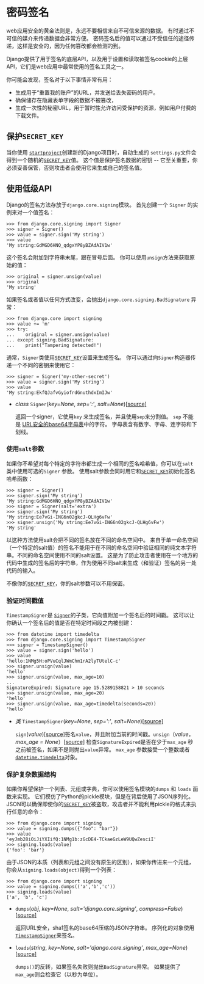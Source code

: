 # 密码签名

web应用安全的黄金法则是，永远不要相信来自不可信来源的数据。 有时通过不可信的媒介来传递数据会非常方便。 密码签名后的值可以通过不受信任的途径传递，这样是安全的，因为任何篡改都会检测的到。

Django提供了用于签名的底层API，以及用于设置和读取被签名cookie的上层API，它们是web应用中最常使用的签名工具之一。

你可能会发现，签名对于以下事情非常有用：

- 生成用于“重置我的账户”的URL，并发送给丢失密码的用户。
- 确保储存在隐藏表单字段的数据不被篡改，
- 生成一次性的秘密URL，用于暂时性允许访问受保护的资源，例如用户付费的下载文件。



## 保护`SECRET_KEY` 

当你使用 [`startproject`](https://yiyibooks.cn/__trs__/xx/Django_1.11.6/ref/django-admin.html#django-admin-startproject)创建新的Django项目时，自动生成的 `settings.py`文件会得到一个随机的[`SECRET_KEY`](https://yiyibooks.cn/__trs__/xx/Django_1.11.6/ref/settings.html#std:setting-SECRET_KEY)值。 这个值是保护签名数据的密钥 -- 它至关重要，你必须妥善保管，否则攻击者会使用它来生成自己的签名值。



## 使用低级API 

Django的签名方法存放于`django.core.signing`模块。 首先创建一个 `Signer` 的实例来对一个值签名：

```
>>> from django.core.signing import Signer
>>> signer = Signer()
>>> value = signer.sign('My string')
>>> value
'My string:GdMGD6HNQ_qdgxYP8yBZAdAIV1w'
```

这个签名会附加到字符串末尾，跟在冒号后面。 你可以使用`unsign`方法来获取原始的值：

```
>>> original = signer.unsign(value)
>>> original
'My string'
```

如果签名或者值以任何方式改变，会抛出`django.core.signing.BadSignature` 异常：

```
>>> from django.core import signing
>>> value += 'm'
>>> try:
...    original = signer.unsign(value)
... except signing.BadSignature:
...    print("Tampering detected!")
```

通常，`Signer`类使用[`SECRET_KEY`](https://yiyibooks.cn/__trs__/xx/Django_1.11.6/ref/settings.html#std:setting-SECRET_KEY)设置来生成签名。 你可以通过向`Signer`构造器传递一个不同的密钥来使用它：

```
>>> signer = Signer('my-other-secret')
>>> value = signer.sign('My string')
>>> value
'My string:EkfQJafvGyiofrdGnuthdxImIJw'
```

- *class* `Signer`(*key=None*, *sep=':'*, *salt=None*)[[source\]](https://yiyibooks.cn/__trs__/xx/Django_1.11.6/_modules/django/core/signing.html#Signer)

  返回一个signer，它使用`key` 来生成签名，并且使用`sep`来分割值。 `sep` 不能是 [URL安全的base64字母表](https://tools.ietf.org/html/rfc4648#section-5)中的字符。 字母表含有数字、字母、连字符和下划线。



### 使用`salt`参数

如果你不希望对每个特定的字符串都生成一个相同的签名哈希值，你可以在`salt`类中使用可选的`Signer` 参数。 使用salt参数会同时用它和[`SECRET_KEY`](https://yiyibooks.cn/__trs__/xx/Django_1.11.6/ref/settings.html#std:setting-SECRET_KEY)初始化签名哈希函数：

```
>>> signer = Signer()
>>> signer.sign('My string')
'My string:GdMGD6HNQ_qdgxYP8yBZAdAIV1w'
>>> signer = Signer(salt='extra')
>>> signer.sign('My string')
'My string:Ee7vGi-ING6n02gkcJ-QLHg6vFw'
>>> signer.unsign('My string:Ee7vGi-ING6n02gkcJ-QLHg6vFw')
'My string'
```

以这种方法使用salt会把不同的签名放在不同的命名空间中。 来自于单一命名空间（一个特定的salt值）的签名不能用于在不同的命名空间中验证相同的纯文本字符串。不同的命名空间使用不同的salt设置。 这是为了防止攻击者使用在一个地方的代码中生成的签名后的字符串，作为使用不同salt来生成（和验证）签名的另一处代码的输入。

不像你的[`SECRET_KEY`](https://yiyibooks.cn/__trs__/xx/Django_1.11.6/ref/settings.html#std:setting-SECRET_KEY)，你的salt参数可以不用保密。



### 验证时间戳值

`TimestampSigner`是 [`Signer`](https://yiyibooks.cn/__trs__/xx/Django_1.11.6/topics/signing.html#django.core.signing.Signer)的子类，它向值附加一个签名后的时间戳。 这可以让你确认一个签名后的值是否在特定时间段之内被创建：

```
>>> from datetime import timedelta
>>> from django.core.signing import TimestampSigner
>>> signer = TimestampSigner()
>>> value = signer.sign('hello')
>>> value
'hello:1NMg5H:oPVuCqlJWmChm1rA2lyTUtelC-c'
>>> signer.unsign(value)
'hello'
>>> signer.unsign(value, max_age=10)
...
SignatureExpired: Signature age 15.5289158821 > 10 seconds
>>> signer.unsign(value, max_age=20)
'hello'
>>> signer.unsign(value, max_age=timedelta(seconds=20))
'hello'
```

- *类* `TimestampSigner`(*key=None*, *sep=':'*, *salt=None*)[[source\]](https://yiyibooks.cn/__trs__/xx/Django_1.11.6/_modules/django/core/signing.html#TimestampSigner)

  `sign`(*value*)[[source\]](https://yiyibooks.cn/__trs__/xx/Django_1.11.6/_modules/django/core/signing.html#TimestampSigner.sign)签名`value`，并且附加当前的时间戳。`unsign`（*value*，*max_age = None*）[[source\]](https://yiyibooks.cn/__trs__/xx/Django_1.11.6/_modules/django/core/signing.html#TimestampSigner.unsign) 检查`SignatureExpired`是否在少于`max_age` 秒之前被签名，如果不是则抛出`value`异常。 `max_age` 参数接受一个整数或者[`datetime.timedelta`](https://docs.python.org/3/library/datetime.html#datetime.timedelta)对象。



### 保护复杂数据结构

如果你希望保护一个列表、元组或字典，你可以使用签名模块的`dumps` 和 `loads` 函数来实现。 它们模仿了Python的pickle模块，但是在背后使用了JSON序列化。 JSON可以确保即使你的[`SECRET_KEY`](https://yiyibooks.cn/__trs__/xx/Django_1.11.6/ref/settings.html#std:setting-SECRET_KEY)被盗取，攻击者并不能利用pickle的格式来执行任意的命令：

```
>>> from django.core import signing
>>> value = signing.dumps({"foo": "bar"})
>>> value
'eyJmb28iOiJiYXIifQ:1NMg1b:zGcDE4-TCkaeGzLeW9UQwZesciI'
>>> signing.loads(value)
{'foo': 'bar'}
```

由于JSON的本质（列表和元组之间没有原生的区别），如果你传进来一个元组，你会从`signing.loads(object)`得到一个列表：

```
>>> from django.core import signing
>>> value = signing.dumps(('a','b','c'))
>>> signing.loads(value)
['a', 'b', 'c']
```

- `dumps`(*obj*, *key=None*, *salt='django.core.signing'*, *compress=False*)[[source\]](https://yiyibooks.cn/__trs__/xx/Django_1.11.6/_modules/django/core/signing.html#dumps)

  返回URL安全，sha1签名的base64压缩的JSON字符串。 序列化的对象使用[`TimestampSigner`](https://yiyibooks.cn/__trs__/xx/Django_1.11.6/topics/signing.html#django.core.signing.TimestampSigner)来签名。

- `loads`(*string*, *key=None*, *salt='django.core.signing'*, *max_age=None*)[[source\]](https://yiyibooks.cn/__trs__/xx/Django_1.11.6/_modules/django/core/signing.html#loads)

  `dumps()`的反转，如果签名失败则抛出`BadSignature`异常。 如果提供了`max_age`则会检查它（以秒为单位）。